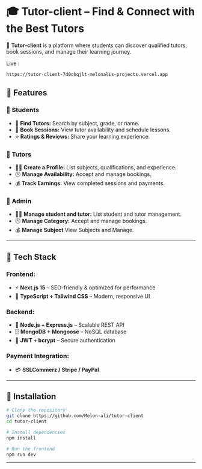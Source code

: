 # 🎓 Tutor-client – Find & Connect with the Best Tutors  

🚀 **Tutor-client** is a platform where students can discover qualified tutors, book sessions, and manage their learning journey.  

Live : 

```
https://tutor-client-7d0obqjlt-melonalis-projects.vercel.app
```

## 🌟 Features  
### 🔹 **Students**  
- 🏫 **Find Tutors:** Search by subject, grade, or name.  
- 📅 **Book Sessions:** View tutor availability and schedule lessons.  
- ⭐ **Ratings & Reviews:** Share your learning experience.  

### 🔹 **Tutors**  
- 👨‍🏫 **Create a Profile:** List subjects, qualifications, and experience.  
- 🕒 **Manage Availability:** Accept and manage bookings.  
- 💰 **Track Earnings:** View completed sessions and payments.  

### 🔹 **Admin**  
- 👨‍🏫 **Manage student and tutor:** List student and tutor management.  
- 🕒 **Manage Category:** Accept and manage bookings.  
- 💰 **Manage Subject** View Subjects and Manage.  

---

## 🚀 Tech Stack  
### **Frontend:**  
- ⚡ **Next.js 15** – SEO-friendly & optimized for performance  
- 🎨 **TypeScript + Tailwind CSS** – Modern, responsive UI  

### **Backend:**  
- 🔧 **Node.js + Express.js** – Scalable REST API  
- 🗄️ **MongoDB + Mongoose** – NoSQL database  
- 🔐 **JWT + bcrypt** – Secure authentication  

### **Payment Integration:**  
- 💳 **SSLCommerz / Stripe / PayPal** 




---

## 🔧 Installation  
```bash
# Clone the repository
git clone https://github.com/Melon-ali/tutor-client
cd tutor-client

# Install dependencies
npm install

# Run the frontend
npm run dev

```

---
